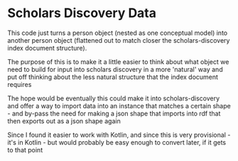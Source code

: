 # Scholars Discovery Data

This code just turns a person object (nested as one conceptual model)
into another person object (flattened out to match closer the 
scholars-discovery index document structure).

The purpose of this is to make it a little easier to think about
what object we need to build for input into scholars discovery in 
a more 'natural' way and put off thinking about the less natural
structure that the index document requires

The hope would be eventually this could make it into scholars-discovery
and offer a way to import data into an instance that matches a certain
shape - and by-pass the need for making a json shape that imports
into rdf that then exports out as a json shape again

Since I found it easier to work with Kotlin, and since this is very
provisional - it's in Kotlin - but would probably be easy enough to
convert later, if it gets to that point

